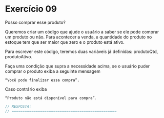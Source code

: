 

# Exercício 09

Posso comprar esse produto?

Queremos criar um código que ajude o usuário a saber se ele pode comprar um produto ou não. Para acontecer a venda, a quantidade do produto no estoque tem que ser maior que zero e o produto está ativo.


Para escrever este código, teremos duas variáveis já definidas: produtoQtd, produtoAtivo. 

Faça uma condição que supra a necessidade acima, se o usuário puder comprar o produto exiba a seguinte mensagem 

    “Você pode finalizar essa compra”. 
    
Caso contrário exiba 

    “Produto não está disponível para compra”.

```javascript
// RESPOSTA:
// ================================================



```